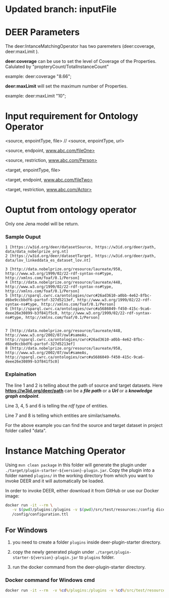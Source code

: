 # Updated branch: inputFile

# DEER Parameters

The deer:IntanceMatchingOperator has two paremeters (deer:coverage, deer:maxLimit ).

**deer:coverage** can be use to set the level of Coverage of the Properties. Calulated by "propteryCount/TotalInstanceCount" 

example: deer:coverage "8.66"; 

**deer:maxLimit** will set the maximum number of Properties. 

example: deer:maxLimit "10";

# Input requirement for Ontology Operator

<source, enpointType, file>                 // <source, enpointType, url>

<source, endpoint, www.abc.com/fileOne>     

<source, restriction, www.abc.com/Person>   


<target, enpointType, file>

<target, endpoint, www.abc.com/fileTwo>

<target, restriction, www.abc.com/Actor>

# Ouptut from ontology operator
Only one Jena model will be return.

### Sample Ouput


``` 
1 [https://w3id.org/deer/datasetSource, https://w3id.org/deer/path, data/data_nobelprize_org.nt]
2 [https://w3id.org/deer/datasetTarget, https://w3id.org/deer/path, data/lov_linkeddata_es_dataset_lov.nt] 

3 [http://data.nobelprize.org/resource/laureate/958, http://www.w3.org/1999/02/22-rdf-syntax-ns#type, http://xmlns.com/foaf/0.1/Person]
4 [http://data.nobelprize.org/resource/laureate/448, http://www.w3.org/1999/02/22-rdf-syntax-ns#type, http://xmlns.com/foaf/0.1/Person] 
5 [http://sparql.cwrc.ca/ontologies/cwrc#26ad3610-a0bb-4e62-8fbc-d6be9ccbbdf6-partof-327d5213ef, http://www.w3.org/1999/02/22-rdf-syntax-ns#type, http://xmlns.com/foaf/0.1/Person] 
6 [http://sparql.cwrc.ca/ontologies/cwrc#a5686049-f450-415c-9ca6-deee26e30899-b3f841f5c0, http://www.w3.org/1999/02/22-rdf-syntax-ns#type, http://xmlns.com/foaf/0.1/Person] 
 

7 [http://data.nobelprize.org/resource/laureate/448, http://www.w3.org/2002/07/owl#sameAs, http://sparql.cwrc.ca/ontologies/cwrc#26ad3610-a0bb-4e62-8fbc-d6be9ccbbdf6-partof-327d5213ef] 
8 [http://data.nobelprize.org/resource/laureate/958, http://www.w3.org/2002/07/owl#sameAs, http://sparql.cwrc.ca/ontologies/cwrc#a5686049-f450-415c-9ca6-deee26e30899-b3f841f5c0]
```

### Explaination

The line 1 and 2 is telling about the path of source and target datasets. Here <strong> https://w3id.org/deer/path</strong> can be a <strong> *file path*</strong> or a <strong> *Url*</strong> or  a <strong> *knowledge graph endpoint*</strong>.  

Line 3, 4, 5 and 6 is telling the *rdf type* of entities.

Line 7 and 8 is telling which entities are similar/sameAs.

For the above example you can find the source and target dataset in project folder called "data".

# Instance Matching Operator

Using `mvn clean package` in this folder will generate the plugin under
`./target/plugin-starter-${version}-plugin.jar`.
Copy the plugin into a folder named `plugins/` in the working directory from which you
want to invoke DEER and it will automatically be loaded.

In order to invoke DEER, either download it from GitHub or use our Docker image:

```bash
docker run -it --rm \
   -v $(pwd)/plugins:/plugins -v $(pwd)/src/test/resources:/config dicegroup/deer:latest \
   /config/configuration.ttl
```

## For Windows

1. you need to create a folder `plugins` inside deer-plugin-starter directory.

2. copy the newly generated plugin under `./target/plugin-starter-${version}-plugin.jar` to `plugins` folder.

3. run the docker command from the deer-plugin-starter directory.

### Docker command for Windows cmd
```cmd
docker run -it --rm  -v %cd%/plugins:/plugins -v %cd%/src/test/resources:/config dicegroup/deer:latest /config/configuration.ttl
```
